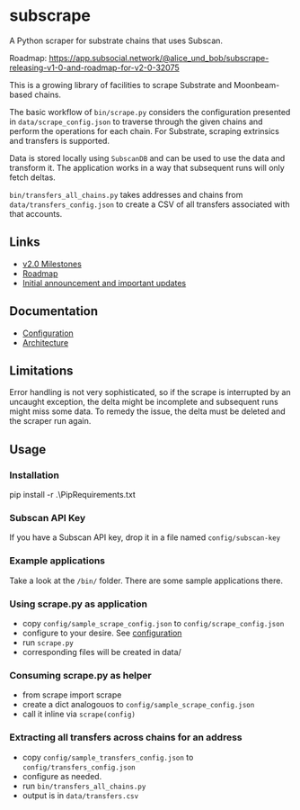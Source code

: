 # subscrape
A Python scraper for substrate chains that uses Subscan.

Roadmap: https://app.subsocial.network/@alice_und_bob/subscrape-releasing-v1-0-and-roadmap-for-v2-0-32075

This is a growing library of facilities to scrape Substrate and Moonbeam-based chains.

The basic workflow of `bin/scrape.py` considers the configuration presented in `data/scrape_config.json` 
to traverse through the given chains and perform the operations for each chain.
For Substrate, scraping extrinsics and transfers is supported.

Data is stored locally using `SubscanDB` and can be used to use the data and transform it. The application works in a way that subsequent runs will only fetch deltas.

`bin/transfers_all_chains.py` takes addresses and chains from `data/transfers_config.json` to create a CSV of
 all transfers associated with that accounts.

## Links
- [v2.0 Milestones](https://github.com/ChaosDAO-org/subscrape/milestone/1)
- [Roadmap](https://app.subsocial.network/@alice_und_bob/subscrape-releasing-v1-0-and-roadmap-for-v2-0-32075)
- [Initial announcement and important updates](https://twitter.com/alice_und_bob/status/1493714489014956037)

## Documentation
- [Configuration](docs/configuration.md)
- [Architecture](docs/architecture.md)

## Limitations
Error handling is not very sophisticated, so if the scrape is interrupted by an uncaught exception,
the delta might be incomplete and subsequent runs might miss some data. To remedy the issue,
the delta must be deleted and the scraper run again.

## Usage

### Installation
  pip install -r .\PipRequirements.txt

### Subscan API Key
If you have a Subscan API key, drop it in a file named `config/subscan-key`

### Example applications
Take a look at the `/bin/` folder. There are some sample applications there.

### Using scrape.py as application
- copy `config/sample_scrape_config.json` to `config/scrape_config.json`
- configure to your desire. See [configuration](docs/configuration.md)
- run `scrape.py`
- corresponding files will be created in data/

### Consuming scrape.py as helper
- from scrape import scrape
- create a dict analogouos to `config/sample_scrape_config.json`
- call it inline via `scrape(config)`

### Extracting all transfers across chains for an address
- copy `config/sample_transfers_config.json` to `config/transfers_config.json`
- configure as needed.
- run `bin/transfers_all_chains.py`
- output is in `data/transfers.csv`

